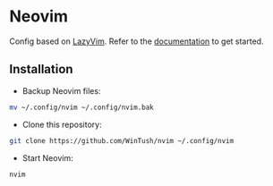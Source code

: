 # Neovim

Config based on [LazyVim](https://github.com/LazyVim/LazyVim).
Refer to the [documentation](https://lazyvim.org) to get started.

## Installation

- Backup Neovim files:

```sh
mv ~/.config/nvim ~/.config/nvim.bak
```

- Clone this repository:

```sh
git clone https://github.com/WinTush/nvim ~/.config/nvim
```

- Start Neovim:

```sh
nvim
```

